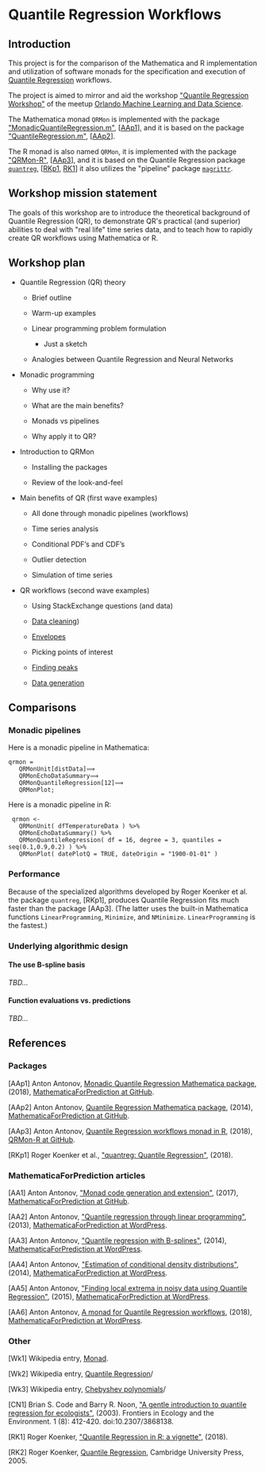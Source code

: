 # Quantile Regression Workflows 

## Introduction

This project is for the comparison of the Mathematica and R implementation and utilization of 
software monads for the specification and execution of 
[Quantile Regression](https://en.wikipedia.org/wiki/Quantile_regression) 
workflows.

The project is aimed to mirror and aid the workshop 
["Quantile Regression Workshop"]()
of the meetup
[Orlando Machine Learning and Data Science](https://www.meetup.com/Orlando-MLDS).

The Mathematica monad `QRMon` is implemented with the package 
["MonadicQuantileRegression.m"](https://github.com/antononcube/MathematicaForPrediction/blob/master/MonadicProgramming/MonadicQuantileRegression.m), 
[[AAp1](https://github.com/antononcube/MathematicaForPrediction/blob/master/MonadicProgramming/MonadicQuantileRegression.m)],
and it is based on the package 
["QuantileRegression.m"](https://github.com/antononcube/MathematicaForPrediction/blob/master/QuantileRegression.m),
\[[AAp2](https://github.com/antononcube/MathematicaForPrediction/blob/master/QuantileRegression.m)\].

The R monad is also named `QRMon`, it is implemented with the package 
["QRMon-R"](https://github.com/antononcube/QRMon-R),
\[[AAp3](https://github.com/antononcube/QRMon-R)\],
and it is based on the Quantile Regression package 
[`quantreg`](https://cran.r-project.org/web/packages/quantreg/index.html),
[[RKp1](https://cran.r-project.org/web/packages/quantreg/index.html), 
[RK1](https://cran.r-project.org/web/packages/quantreg/vignettes/rq.pdf)]
it also utilizes the "pipeline" package 
[`magrittr`](https://magrittr.tidyverse.org).

## Workshop mission statement

The goals of this workshop are to introduce the theoretical background of Quantile Regression (QR),
to demonstrate QR's practical (and superior) abilities to deal with "real life" time series data,
and to teach how to rapidly create QR workflows using Mathematica or R.

## Workshop plan

- Quantile Regression (QR) theory

  - Brief outline

  - Warm-up examples

  - Linear programming problem formulation

    - Just a sketch

  - Analogies between Quantile Regression and Neural Networks

- Monadic programming

  - Why use it?

  - What are the main benefits?

  - Monads vs pipelines

  - Why apply it to QR?

- Introduction to QRMon

  - Installing the packages

  - Review of the look-and-feel

- Main benefits of QR (first wave examples)

  - All done through monadic pipelines (workflows)

  - Time series analysis

  - Conditional PDF’s and CDF’s 

  - Outlier detection

  - Simulation of time series
  
- QR workflows (second wave examples)

  - Using StackExchange questions (and data)

  - [Data cleaning](https://mathematica.stackexchange.com/q/188361/34008))

  - [Envelopes](https://mathematica.stackexchange.com/a/106173/34008)

  - Picking points of interest
  
  - [Finding peaks](https://mathematica.stackexchange.com/a/189710/34008) 

  - [Data generation](https://mathematica.stackexchange.com/q/188958)

## Comparisons

### Monadic pipelines

Here is a monadic pipeline in Mathematica:

    qrmon =
       QRMonUnit[distData]⟹
       QRMonEchoDataSummary⟹
       QRMonQuantileRegression[12]⟹
       QRMonPlot;
      
Here is a monadic pipeline in R:

     qrmon <-
       QRMonUnit( dfTemperatureData ) %>%
       QRMonEchoDataSummary() %>%
       QRMonQuantileRegression( df = 16, degree = 3, quantiles = seq(0.1,0.9,0.2) ) %>%
       QRMonPlot( datePlotQ = TRUE, dateOrigin = "1900-01-01" )  
       
### Performance

Because of the specialized algorithms developed by Roger Koenker et al. the package `quantreg`, \[RKp1\],
produces Quantile Regression fits much faster than the package \[AAp3\]. 
(The latter uses the built-in Mathematica functions `LinearProgramming`, `Minimize`, and `NMinimize`.
`LinearProgramming` is the fastest.)
 

### Underlying algorithmic design          

#### The use B-spline basis

*TBD...*

#### Function evaluations vs. predictions 

*TBD...*

## References

###  Packages

[AAp1] Anton Antonov, [Monadic Quantile Regression Mathematica package](https://github.com/antononcube/MathematicaForPrediction/blob/master/MonadicProgramming/MonadicQuantileRegression.m), (2018), 
[MathematicaForPrediction at GitHub](https://github.com/antononcube/MathematicaForPrediction).

[AAp2] Anton Antonov, [Quantile Regression Mathematica package](https://github.com/antononcube/MathematicaForPrediction/blob/master/QuantileRegression.m), (2014), 
[MathematicaForPrediction at GitHub](https://github.com/antononcube/MathematicaForPrediction).

[AAp3] Anton Antonov, [Quantile Regression workflows monad in R](https://github.com/antononcube/QRMon-R), (2018), 
[QRMon-R at GitHub](https://github.com/antononcube/QRMon-R).

[RKp1] Roger Koenker et al., ["quantreg: Quantile Regression"](https://cran.r-project.org/web/packages/quantreg/index.html), (2018).

### MathematicaForPrediction articles

[AA1] Anton Antonov, ["Monad code generation and extension"](https://github.com/antononcube/MathematicaForPrediction/blob/master/MarkdownDocuments/Monad-code-generation-and-extension.md), (2017),  [MathematicaForPrediction at GitHub](https://github.com/antononcube/MathematicaForPrediction).

[AA2] Anton Antonov, ["Quantile regression through linear programming"](https://mathematicaforprediction.wordpress.com/2013/12/16/quantile-regression-through-linear-programming/), (2013), [MathematicaForPrediction at WordPress](https://mathematicaforprediction.wordpress.com).

[AA3] Anton Antonov, ["Quantile regression with B-splines"](https://mathematicaforprediction.wordpress.com/2014/01/01/quantile-regression-with-b-splines/), (2014), [MathematicaForPrediction at WordPress](https://mathematicaforprediction.wordpress.com).

[AA4] Anton Antonov, ["Estimation of conditional density distributions"](https://mathematicaforprediction.wordpress.com/2014/01/13/estimation-of-conditional-density-distributions/), (2014), [MathematicaForPrediction at WordPress](https://mathematicaforprediction.wordpress.com).

[AA5] Anton Antonov, ["Finding local extrema in noisy data using Quantile Regression"](https://mathematicaforprediction.wordpress.com/2015/09/27/finding-local-extrema-in-noisy-data-using-quantile-regression/), (2015), [MathematicaForPrediction at WordPress](https://mathematicaforprediction.wordpress.com).

[AA6] Anton Antonov, [A monad for Quantile Regression workflows](https://mathematicaforprediction.wordpress.com/2018/08/01/a-monad-for-quantile-regression-workflows/), (2018), [MathematicaForPrediction at WordPress](https://mathematicaforprediction.wordpress.com).

### Other

[Wk1] Wikipedia entry, [Monad](https://en.wikipedia.org/wiki/Monad_(functional_programming)).

[Wk2] Wikipedia entry, [Quantile Regression](https://en.wikipedia.org/wiki/Quantile_regression)/

[Wk3] Wikipedia entry, [Chebyshev polynomials](https://en.wikipedia.org/wiki/Chebyshev_polynomials)/

[CN1] Brian S. Code and Barry R. Noon, ["A gentle introduction to quantile regression for ecologists"](http://www.econ.uiuc.edu/~roger/research/rq/QReco.pdf), (2003). Frontiers in Ecology and the Environment. 1 (8): 412-420. doi:10.2307/3868138.

[RK1] Roger Koenker, ["Quantile Regression in R: a vignette"](https://cran.r-project.org/web/packages/quantreg/vignettes/rq.pdf), (2018).

[RK2] Roger Koenker, [Quantile Regression](https://books.google.com/books/about/Quantile_Regression.html?id=hdkt7V4NXsgC), ‪Cambridge University Press, 2005‬.


